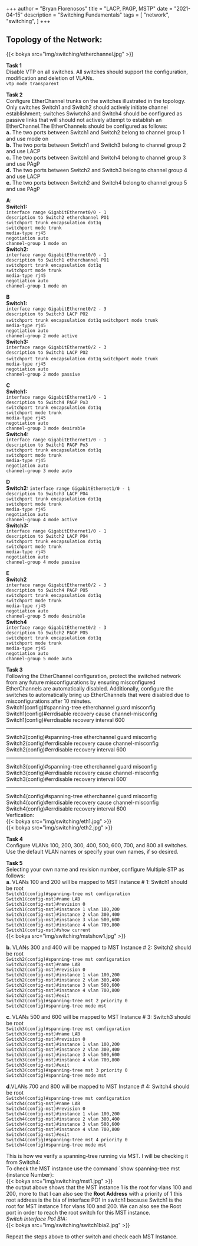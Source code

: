 +++
author = "Bryan Florenosos"
title = "LACP, PAGP, MSTP"
date = "2021-04-15"
description = "Switching Fundamentals"
tags = [
    "network",
    "switching",
]
+++

## Topology of the Network:  
{{< bokya src="img/switching/etherchannel.jpg" >}}  

**Task 1**  
Disable VTP on all switches. All switches should support the configuration, modification and deletion of VLANs.  
`vtp mode transparent`  

**Task 2**  
Configure EtherChannel trunks on the switches illustrated in the topology. Only switches Switch1 and Switch2 should actively initiate channel establishment; switches Swiwtch3 and Switch4 should be configured as passive links that will should not actively attempt to
establish an EtherChannel.The EtherChannels should be configured as follows:  
**a.** The two ports between Switch1 and Switch2 belong to channel group 1 and use mode on  
**b.** The two ports between Switch1 and Switch3 belong to channel group 2 and use LACP  
**c.** The two ports between Switch1 and Switch4 belong to channel group 3 and use PAgP  
**d.** The two ports between Switch2 and Switch3 belong to channel group 4 and use LACP  
**e.** The two ports between Switch2 and Switch4 belong to channel group 5 and use PAgP  

**A**:  
**Switch1:**  
`interface range GigabitEthernet0/0 - 1`  
 `description to Switch2 etherchannel PO1`  
 `switchport trunk encapsulation dot1q`  
 `switchport mode trunk`  
 `media-type rj45`  
 `negotiation auto`  
 `channel-group 1 mode on`  
**Switch2:**  
`interface range GigabitEthernet0/0 - 1`  
 `description to Switch1 etherchannel PO1`  
 `switchport trunk encapsulation dot1q`  
 `switchport mode trunk`  
 `media-type rj45`  
 `negotiation auto`  
 `channel-group 1 mode on`  
  
**B**  
**Switch1:**  
`interface range GigabitEthernet0/2 - 3`  
 `description to Switch3 LACP PO2`  
 `switchport trunk encapsulation dot1q`
 `switchport mode trunk`  
 `media-type rj45`  
 `negotiation auto`  
 `channel-group 2 mode active`  
 **Switch3:**  
`interface range GigabitEthernet0/2 - 3`  
 `description to Switch1 LACP PO2`  
 `switchport trunk encapsulation dot1q`
 `switchport mode trunk`  
 `media-type rj45`  
 `negotiation auto`  
 `channel-group 2 mode passive`  
  
**C**  
**Switch1:**  
`interface range GigabitEthernet1/0 - 1`  
 `description to Switch4 PAGP Po3`  
 `switchport trunk encapsulation dot1q`  
 `switchport mode trunk`  
 `media-type rj45`  
 `negotiation auto`  
 `channel-group 3 mode desirable`  
**Switch4:**  
`interface range GigabitEthernet1/0 - 1`  
 `description to Switch1 PAGP Po3`  
 `switchport trunk encapsulation dot1q`  
 `switchport mode trunk`  
 `media-type rj45`  
 `negotiation auto`  
 `channel-group 3 mode auto`  
   
**D**  
**Switch2:**
`interface range GigabitEthernet1/0 - 1`  
 `description to Switch3 LACP PO4`  
 `switchport trunk encapsulation dot1q`  
 `switchport mode trunk`  
 `media-type rj45`  
 `negotiation auto`  
 `channel-group 4 mode active`  
**Switch3:**  
`interface range GigabitEthernet1/0 - 1`  
 `description to Switch2 LACP PO4`  
 `switchport trunk encapsulation dot1q`  
 `switchport mode trunk`  
 `media-type rj45`  
 `negotiation auto`  
 `channel-group 4 mode passive`  
  
**E**  
**Switch2**  
`interface range GigabitEthernet0/2 - 3`  
 `description to Switch4 PAGP PO5`  
 `switchport trunk encapsulation dot1q`  
 `switchport mode trunk`  
 `media-type rj45`  
 `negotiation auto`  
 `channel-group 5 mode desirable`  
**Switch4**  
`interface range GigabitEthernet0/2 - 3`  
 `description to Switch2 PAGP PO5`  
 `switchport trunk encapsulation dot1q`  
 `switchport mode trunk`  
 `media-type rj45`  
 `negotiation auto`  
 `channel-group 5 mode auto`  
  
**Task 3**  
Following the EtherChannel configuration, protect the switched network from any future misconfigurations by ensuring misconfigured EtherChannels are automatically disabled. Additionally, configure the switches to automatically bring up EtherChannels that were
disabled due to misconfigurations after 10 minutes.  
Switch1(config)#spanning-tree etherchannel guard misconfig  
Switch1(config)#errdisable recovery cause channel-misconfig  
Switch1(config)#errdisable recovery interval 600  
*************************************************************    
Switch2(config)#spanning-tree etherchannel guard misconfig  
Switch2(config)#errdisable recovery cause channel-misconfig  
Switch2(config)#errdisable recovery interval 600  
*************************************************************    
Switch3(config)#spanning-tree etherchannel guard misconfig  
Switch3(config)#errdisable recovery cause channel-misconfig  
Switch3(config)#errdisable recovery interval 600`  
*************************************************************    
Switch4(config)#spanning-tree etherchannel guard misconfig  
Switch4(config)#errdisable recovery cause channel-misconfig  
Switch4(config)#errdisable recovery interval 600  
Verfication:  
{{< bokya src="img/switching/eth1.jpg" >}}  
{{< bokya src="img/switching/eth2.jpg" >}}  
  
**Task 4**  
Configure VLANs 100, 200, 300, 400, 500, 600, 700, and 800 all switches. Use the default VLAN names or specify your own names, if so desired.  
  
**Task 5**  
Selecting your own name and revision number, configure Multiple STP as follows:  
**a**. VLANs 100 and 200 will be mapped to MST Instance # 1: Switch1 should be root  
`Switch1(config)#spanning-tree mst configuration`  
`Switch1(config-mst)#name LAB`  
`Switch1(config-mst)#revision 0`  
`Switch1(config-mst)#instance 1 vlan 100,200`  
`Switch1(config-mst)#instance 2 vlan 300,400`  
`Switch1(config-mst)#instance 3 vlan 500,600`  
`Switch1(config-mst)#instance 4 vlan 700,800`  
`Switch1(config-mst)#show current`  
{{< bokya src="img/switching/mstshow1.jpg" >}}  
  
**b**. VLANs 300 and 400 will be mapped to MST Instance # 2: Switch2 should be root  
`Switch2(config)#spanning-tree mst configuration`  
`Switch2(config-mst)#name LAB`  
`Switch2(config-mst)#revision 0`  
`Switch2(config-mst)#instance 1 vlan 100,200`  
`Switch2(config-mst)#instance 2 vlan 300,400`  
`Switch2(config-mst)#instance 3 vlan 500,600`  
`Switch2(config-mst)#instance 4 vlan 700,800`  
`Switch2(config-mst)#exit`  
`Switch2(config)#spanning-tree mst 2 priority 0`  
`Switch2(config)#spanning-tree mode mst`  
  
**c**. VLANs 500 and 600 will be mapped to MST Instance # 3: Switch3 should be root  
`Switch3(config)#spanning-tree mst configuration`  
`Switch3(config-mst)#name LAB`  
`Switch3(config-mst)#revision 0`  
`Switch3(config-mst)#instance 1 vlan 100,200`  
`Switch3(config-mst)#instance 2 vlan 300,400`  
`Switch3(config-mst)#instance 3 vlan 500,600`  
`Switch3(config-mst)#instance 4 vlan 700,800`  
`Switch3(config-mst)#exit`  
`Switch3(config)#spanning-tree mst 3 priority 0`  
`Switch3(config)#spanning-tree mode mst`  
  
**d**.VLANs 700 and 800 will be mapped to MST Instance # 4: Switch4 should be root   
`Switch4(config)#spanning-tree mst configuration`  
`Switch4(config-mst)#name LAB`  
`Switch4(config-mst)#revision 0`  
`Switch4(config-mst)#instance 1 vlan 100,200`  
`Switch4(config-mst)#instance 2 vlan 300,400`  
`Switch4(config-mst)#instance 3 vlan 500,600`  
`Switch4(config-mst)#instance 4 vlan 700,800`  
`Switch4(config-mst)#exit`  
`Switch4(config)#spanning-tree mst 4 priority 0`  
`Switch4(config)#spanning-tree mode mst`  
   
This is how we verify a spanning-tree running via MST. I will be checking it from Switch4:  
To check the MST instance use the command `show spanning-tree mst {instance Number}:  
{{< bokya src="img/switching/mst1.jpg" >}}  
the output above shows that the MST instance 1 is the root for vlans 100 and 200, more to that I can also see the **Root Address** with a priority of 1 this root address is the bia of interface PO1 in switch1 because Switch1 is the root for MST instance 1 for vlans 100 and 200. We can also see the Root port in order to reach the root switch for this MST instance.  
*Switch Interface Po1 BIA:*  
{{< bokya src="img/switching/switch1bia2.jpg" >}}  

Repeat the steps above to other switch and check each MST Instance.  
